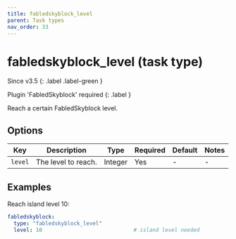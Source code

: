 ```yaml
---
title: fabledskyblock_level
parent: Task types
nav_order: 33
---
```


# fabledskyblock_level (task type)

Since v3.5
{: .label .label-green }

Plugin 'FabledSkyblock' required
{: .label }

Reach a certain FabledSkyblock level.

## Options

| Key     | Description         | Type    | Required | Default | Notes |
|---------|---------------------|---------|----------|---------|-------|
| `level` | The level to reach. | Integer | Yes      | \-      | \-    |

## Examples

Reach island level 10:

``` yaml
fabledskyblock:
  type: "fabledskyblock_level"
  level: 10                             # island level needed
```
